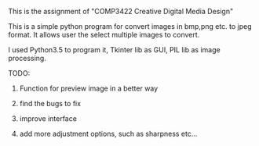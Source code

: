 This is the assignment of "COMP3422 Creative Digital Media Design"

This is a simple python program for convert images in bmp,png etc. to jpeg
format. It allows user the select multiple images to convert.

I used Python3.5 to program it, Tkinter lib as GUI, PIL lib as image
processing.


TODO: 
1. Function for preview image in a better way

2. find the bugs to fix

3. improve interface

4. add more adjustment options, such as sharpness etc...
